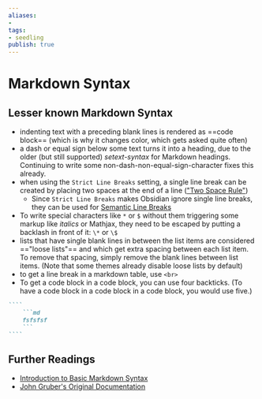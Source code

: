 ```yaml
---
aliases: 
- 
tags:
- seedling
publish: true
---
```


# Markdown Syntax

## Lesser known Markdown Syntax
- indenting text with a preceding blank lines is rendered as ==code block== (which is why it changes color, which gets asked quite often)
- a dash or equal sign below some text turns it into a heading, due to the older (but still supported) *setext-syntax* for Markdown headings. Continuing to write some non-dash-non-equal-sign-character fixes this already.
- when using the `Strict Line Breaks` setting, a single line break can be created by placing two spaces at the end of a line (["Two Space Rule"](https://daringfireball.net/projects/markdown/syntax#p)) 
	- Since `Strict Line Breaks` makes Obsidian ignore single line breaks, they can be used for  [Semantic Line Breaks](https://sembr.org/)
- To write special characters like `*` or `$` without them triggering some markup like *italics* or Mathjax, they need to be escaped by putting a backlash in front of it: `\*` or `\$`
- lists that have single blank lines in between the list items are considered =="loose lists"== and which get extra spacing between each list item. To remove that spacing, simply remove the blank lines between list items. (Note that some themes already disable loose lists by default)
- to get a line break in a markdown table, use `<br>`
- To get a code block in a code block, you can use four backticks. (To have a code block in a code block in a code block, you would use five.)
	
`````md
````
	```md
	fsfsfsf
	```
````
`````

## Further Readings
- [Introduction to Basic Markdown Syntax](https://www.markdownguide.org/basic-syntax/)
- [John Gruber's Original Documentation](https://daringfireball.net/projects/markdown/)
